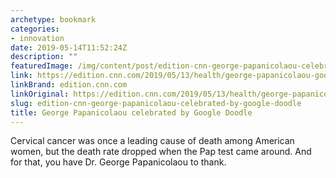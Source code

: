 ```yaml
---
archetype: bookmark
categories:
- innovation
date: 2019-05-14T11:52:24Z
description: ""
featuredImage: /img/content/post/edition-cnn-george-papanicolaou-celebrated-by-google-doodle.jpg
link: https://edition.cnn.com/2019/05/13/health/george-papanicolaou-google-doodle-trnd/index.html
linkBrand: edition.cnn.com
linkOriginal: https://edition.cnn.com/2019/05/13/health/george-papanicolaou-google-doodle-trnd/index.html
slug: edition-cnn-george-papanicolaou-celebrated-by-google-doodle
title: George Papanicolaou celebrated by Google Doodle
---
```

Cervical cancer was once a leading cause of death among American women, but the death rate dropped when the Pap test came around. 
And for that, you have Dr. George Papanicolaou to thank. 